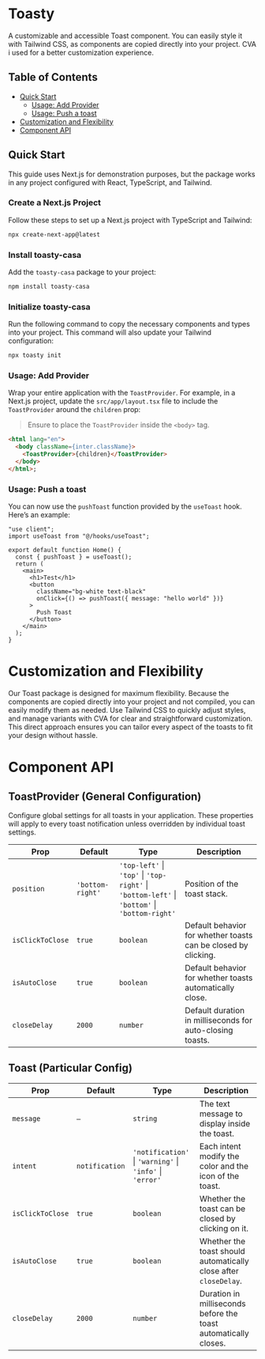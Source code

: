 # Toasty
A customizable and accessible Toast component. You can easily style it with Tailwind CSS, as components are copied directly into your project. CVA i used for a better customization experience.


## Table of Contents
  - [Quick Start](#quick-start)
    - [Usage: Add Provider](#usage-add-provider)
    - [Usage: Push a toast](#usage-push-a-toast)
- [Customization and Flexibility](#customization-and-flexibility)
- [Component API](#component-api)
    
## Quick Start

This guide uses Next.js for demonstration purposes, but the package works in any project configured with React, TypeScript, and Tailwind.

### Create a Next.js Project

Follow these steps to set up a Next.js project with TypeScript and Tailwind:

```bash
npx create-next-app@latest
```

### Install toasty-casa

Add the `toasty-casa` package to your project:

```bash
npm install toasty-casa
```

### Initialize toasty-casa

Run the following command to copy the necessary components and types into your project. This command will also update your Tailwind configuration:

```bash
npx toasty init
```

### Usage: Add Provider

Wrap your entire application with the `ToastProvider`. For example, in a Next.js project, update the `src/app/layout.tsx` file to include the `ToastProvider` around the `children` prop:

> Ensure to place the `ToastProvider` inside the `<body>` tag.

```html
<html lang="en">
  <body className={inter.className}>
    <ToastProvider>{children}</ToastProvider>
  </body>
</html>;
```

### Usage: Push a toast

You can now use the `pushToast` function provided by the `useToast` hook. Here’s an example:

```tsx
"use client";
import useToast from "@/hooks/useToast";

export default function Home() {
  const { pushToast } = useToast();
  return (
    <main>
      <h1>Test</h1>
      <button
        className="bg-white text-black"
        onClick={() => pushToast({ message: "hello world" })}
      >
        Push Toast
      </button>
    </main>
  );
}
```

# Customization and Flexibility

Our Toast package is designed for maximum flexibility. Because the components are copied directly into your project and not compiled, you can easily modify them as needed. Use Tailwind CSS to quickly adjust styles, and manage variants with CVA for clear and straightforward customization. This direct approach ensures you can tailor every aspect of the toasts to fit your design without hassle.

# Component API

## ToastProvider (General Configuration)
Configure global settings for all toasts in your application. These properties will apply to every toast notification unless overridden by individual toast settings.

|Prop|Default|Type|Description|
|---|---|---|---|
| `position` | `'bottom-right'` | `'top-left'` \| `'top'` \| `'top-right'` \| `'bottom-left'` \| `'bottom'` \| `'bottom-right'` | Position of the toast stack. |
|`isClickToClose`|`true`|`boolean`|Default behavior for whether toasts can be closed by clicking.|
|`isAutoClose`|`true`|`boolean`|Default behavior for whether toasts automatically close.|
|`closeDelay`|`2000`|`number`|Default duration in milliseconds for auto-closing toasts.|

## Toast (Particular Config)

| Prop             | Default        | Type                                              | Description                                                      |
| ---------------- | -------------- | ------------------------------------------------- | ---------------------------------------------------------------- |
| `message`        | `—`            | `string`                                          | The text message to display inside the toast.                    |
| `intent`         | `notification` | `'notification'` \| `'warning'` \| `'info'` \| `'error'` | Each intent modify the color and the icon of the toast.   |
| `isClickToClose` | `true`         | `boolean`                                         | Whether the toast can be closed by clicking on it.               |
| `isAutoClose`    | `true`         | `boolean`                                         | Whether the toast should automatically close after `closeDelay`. |
| `closeDelay`     | `2000`         | `number`                                          | Duration in milliseconds before the toast automatically closes.  |


